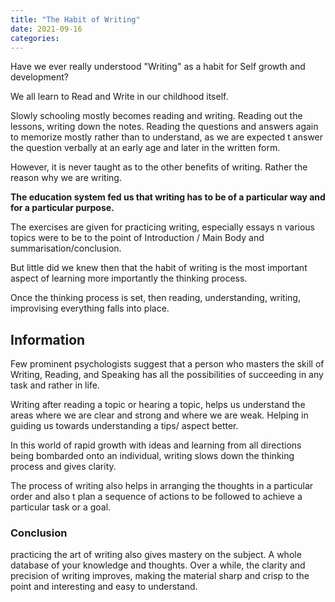 ```yaml
---
title: "The Habit of Writing"
date: 2021-09-16
categories:
---
```


Have we ever really understood "Writing" as a habit for Self growth and development?

We all learn to Read and Write in our childhood itself.

Slowly schooling mostly becomes reading and writing.
Reading out the lessons, writing down the notes. Reading the questions and answers again to memorize mostly rather than to understand, as we are expected t answer the question verbally at an early age and later in the written form.

However, it is never taught as to the other benefits of writing. Rather the reason why we are writing.

**The education system fed us that writing has to be of a particular way and for a particular purpose.**

The exercises are given for practicing writing, especially essays n various topics were to be to the point of Introduction / Main Body and summarisation/conclusion. 

But little did we knew then that the habit of writing is the most important aspect of learning more importantly the thinking process.

Once the thinking process is set, then reading, understanding, writing, improvising everything falls into place.

## Information
Few prominent psychologists suggest that a person who masters the skill of Writing, Reading, and Speaking has all the possibilities of succeeding in any task and rather in life.

Writing after reading a topic or hearing a topic, helps us understand the areas where we are clear and strong and where we are weak. Helping in guiding us towards understanding a tips/ aspect better.

In this world of rapid growth with ideas and learning from all directions being bombarded onto an individual, writing slows down the thinking process and gives clarity. 

The process of writing also helps in arranging the thoughts in a particular order and also t plan a sequence of actions to be followed to achieve a particular task or a goal.

### Conclusion
practicing the art of writing also gives mastery on the subject. A whole database of your knowledge and thoughts. Over a while, the clarity and precision of writing improves, making the material sharp and crisp to the point and interesting and easy to understand.
